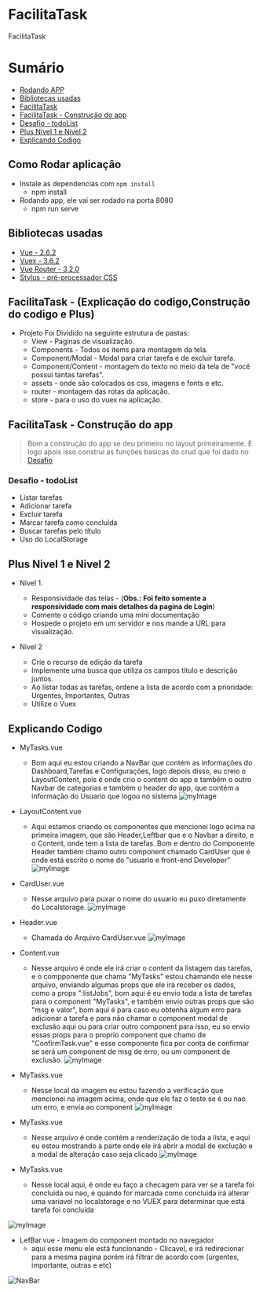 # FacilitaTask
FacilitaTask

# Sumário
* [Rodando APP](#como-rodar-aplicação)
* [Bibliotecas usadas](#bibliotecas-usadas)
* [FacilitaTask](#facilitatask---explicação-do-codigoconstrução-do-codigo-e-plus)
* [FacilitaTask - Construção do app](#facilitatask---construção-do-app)
* [Desafio - todoList](#desafio---todolist)
* [Plus Nivel 1 e Nivel 2](#plus-nivel-1-e-nivel-2)
* [Explicando Codigo](#explicando-codigo) 

## Como Rodar aplicação
- Instale as dependencias com ``npm install``
  - npm install
- Rodando app, ele vai ser rodado na porta 8080
  - npm run serve

## Bibliotecas usadas
- [Vue - 2.6.2](https://vuejs.org/v2/guide/)
- [Vuex - 3.6.2](https://vuex.vuejs.org/)
- [Vue Router - 3.2.0](https://router.vuejs.org/installation.html)
- [Stylus - pré-processador CSS](https://stylus-lang.com/)

## FacilitaTask - (Explicação do codigo,Construção do codigo e Plus)

- Projeto Foi Dividido na seguinte estrutura de pastas:
  - View - Paginas de visualização.
  - Components - Todos os items para montagem da tela.
  - Component/Modal - Modal para criar tarefa e de excluir tarefa.
  - Component/Content - montagem do texto no meio da tela de "você possui tantas tarefas".
  - assets - onde são colocados os css, imagens e fonts e etc.
  - router - montagem das rotas da aplicação.
  - store - para o uso do vuex na aplicação.


## FacilitaTask - Construção do app
> Bom a construção do app se deu primeiro no layout primeiramente. E logo apois isso construi as funções basicas do crud que foi dado no
[Desafio](#Desafio)

### Desafio - todoList
- Listar tarefas
- Adicionar tarefa
- Excluir tarefa
- Marcar tarefa como concluída
- Buscar tarefas pelo título
- Uso do LocalStorage


## Plus Nivel 1 e Nivel 2
* Nivel 1.
  * Responsividade das telas  - (**Obs.: Foi feito somente a responsividade com mais detalhes da pagina de Login**)
  * Comente o código criando uma mini documentação
  * Hospede o projeto em um servidor e nos mande a URL para visualização.

* Nivel 2
  * Crie o recurso de edição da tarefa
  * Implemente uma busca que utiliza os campos título e descrição juntos.
  * Ao listar todas as tarefas, ordene a lista de acordo com a prioridade: Urgentes, Importantes, Outras
  * Utilize o Vuex

## Explicando Codigo 
 - MyTasks.vue
    * Bom aqui eu estou criando a NavBar que contém as informações do Dashboard,Tarefas e Configurações, logo depois disso, eu creio o LayoutContent, pois é onde crio o content do app e também o outro Navbar de categorias e também o header do app, que contém a informação do Usuario que logou no sistema
 ![myImage](https://i.ibb.co/J3ktBkb/Screenshot-17.png)
 
 - LayoutContent.vue 
    * Aqui estamos criando os componentes que mencionei logo acima na primeira imagem, que são Header,Leftbar que e o Navbar a direito, e o Content, onde tem a lista de tarefas. Bom e dentro do Componente Header também chamo outro component chamado CardUser que é onde está escrito o nome do "usuario e front-end Developer"
 ![myImage](https://i.ibb.co/CwFDC56/Screenshot-18.png)
 
 - CardUser.vue
    * Nesse arquivo para puxar o nome do usuario eu puxo diretamente do Localstorage.
 ![myImage](https://i.ibb.co/1JPsKwr/Screenshot-19.png)
 
 - Header.vue
    * Chamada do Arquivo CardUser.vue
 ![myImage](https://i.ibb.co/W2H7MJc/Screenshot-20.png)
 
 - Content.vue
    * Nesse arquivo é onde ele irá criar o content da listagem das tarefas, e o compponente que chama "MyTasks" estou chamando ele nesse arquivo, enviando algumas props que ele irá receber os dados, como a props ":listJobs", bom aqui é eu envio toda a lista de tarefas para o component "MyTasks", e também envio outras props que são "msg e valor", bom aqui é para caso eu obtenha algum erro para adicionar a tarefa e para não chamar o component modal de exclusão aqui ou para criar outro component para isso, eu so envio essas props para o proprio component que chamo de "ConfirmTask.vue" e esse componente fica por conta de confirmar se será um component de msg de erro, ou um component de exclusão.
 ![myImage](https://i.ibb.co/1s4y7pv/Screenshot-21.png)
 
 - MyTasks.vue
    * Nesse local da imagem eu estou fazendo a verificação que mencionei na imagem acima, onde que ele faz o teste se é ou nao um erro, e envia ao component 
 ![myImage](https://i.ibb.co/RDWPRzG/Screenshot-25.png)
 
 - MyTasks.vue
    * Nesse arquivo é onde contém a renderização de toda a lista, e aqui eu estou mostrando a parte onde ele irá abrir a modal de exclução e a modal de alteração caso seja clicado
 ![myImage](https://i.ibb.co/D1XCN7h/Screenshot-24.png)

 - MyTasks.vue
    * Nesse local aqui, é onde eu faço a checagem para ver se a tarefa foi concluida ou nao, e quando for marcada como concluida irá alterar uma variavel no localstorage e no VUEX para determinar que está tarefa foi concluida
  
 ![myImage](https://i.ibb.co/M136scN/Screenshot-23.png)

 - LefBar.vue - Imagem do component montado no navegador
    * aqui esse menu ele está funcionando - Clicavel, e irá redirecionar para a mesma pagina porém irá filtrar de acordo com (urgentes, importante, outras e etc)
    
![NavBar](https://i.ibb.co/LZCMKPL/download.png)
